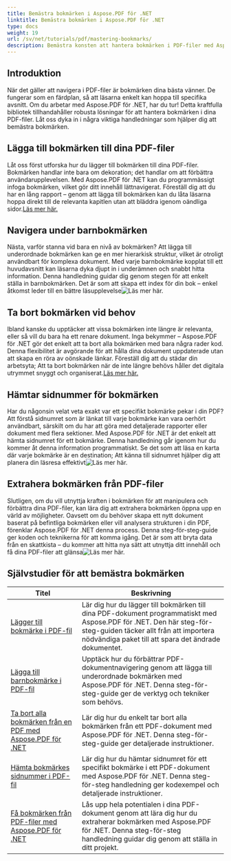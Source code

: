 ```yaml
---
title: Bemästra bokmärken i Aspose.PDF för .NET
linktitle: Bemästra bokmärken i Aspose.PDF för .NET
type: docs
weight: 19
url: /sv/net/tutorials/pdf/mastering-bookmarks/
description: Bemästra konsten att hantera bokmärken i PDF-filer med Aspose.PDF för .NET. Våra handledningar täcker allt från att lägga till till att ta bort bokmärken sömlöst.
---
```

## Introduktion

När det gäller att navigera i PDF-filer är bokmärken dina bästa vänner. De fungerar som en färdplan, så att läsarna enkelt kan hoppa till specifika avsnitt. Om du arbetar med Aspose.PDF för .NET, har du tur! Detta kraftfulla bibliotek tillhandahåller robusta lösningar för att hantera bokmärken i dina PDF-filer. Låt oss dyka in i några viktiga handledningar som hjälper dig att bemästra bokmärken.

## Lägga till bokmärken till dina PDF-filer

Låt oss först utforska hur du lägger till bokmärken till dina PDF-filer. Bokmärken handlar inte bara om dekoration; det handlar om att förbättra användarupplevelsen. Med Aspose.PDF för .NET kan du programmässigt infoga bokmärken, vilket gör ditt innehåll lättnavigerat. Föreställ dig att du har en lång rapport – genom att lägga till bokmärken kan du låta läsarna hoppa direkt till de relevanta kapitlen utan att bläddra igenom oändliga sidor.[Läs mer här.](./adding-bookmark/)

## Navigera under barnbokmärken

 Nästa, varför stanna vid bara en nivå av bokmärken? Att lägga till underordnade bokmärken kan ge en mer hierarkisk struktur, vilket är otroligt användbart för komplexa dokument. Med varje barnbokmärke kopplat till ett huvudavsnitt kan läsarna dyka djupt in i underämnen och snabbt hitta information. Denna handledning guidar dig genom stegen för att enkelt ställa in barnbokmärken. Det är som att skapa ett index för din bok – enkel åtkomst leder till en bättre läsupplevelse![Läs mer här.](./adding-child-bookmark/)

## Ta bort bokmärken vid behov

Ibland kanske du upptäcker att vissa bokmärken inte längre är relevanta, eller så vill du bara ha ett renare dokument. Inga bekymmer – Aspose.PDF för .NET gör det enkelt att ta bort alla bokmärken med bara några rader kod. Denna flexibilitet är avgörande för att hålla dina dokument uppdaterade utan att skapa en röra av oönskade länkar. Föreställ dig att du städar din arbetsyta; Att ta bort bokmärken när de inte längre behövs håller det digitala utrymmet snyggt och organiserat.[Läs mer här.](./remove-all-bookmarks/)

## Hämtar sidnummer för bokmärken

Har du någonsin velat veta exakt var ett specifikt bokmärke pekar i din PDF? Att förstå sidnumret som är länkat till varje bokmärke kan vara oerhört användbart, särskilt om du har att göra med detaljerade rapporter eller dokument med flera sektioner. Med Aspose.PDF för .NET är det enkelt att hämta sidnumret för ett bokmärke. Denna handledning går igenom hur du kommer åt denna information programmatiskt. Se det som att läsa en karta där varje bokmärke är en destination; Att känna till sidnumret hjälper dig att planera din läsresa effektivt![Läs mer här.](./retrieve-bookmark-page-number/)

## Extrahera bokmärken från PDF-filer

Slutligen, om du vill utnyttja kraften i bokmärken för att manipulera och förbättra dina PDF-filer, kan lära dig att extrahera bokmärken öppna upp en värld av möjligheter. Oavsett om du behöver skapa ett nytt dokument baserat på befintliga bokmärken eller vill analysera strukturen i din PDF, förenklar Aspose.PDF för .NET denna process. Denna steg-för-steg-guide ger koden och teknikerna för att komma igång. Det är som att bryta data från en skattkista – du kommer att hitta nya sätt att utnyttja ditt innehåll och få dina PDF-filer att glänsa![Läs mer här.](./get-bookmarks-from-pdf-files/)

## Självstudier för att bemästra bokmärken
| Titel | Beskrivning |
| --- | --- | 
| [Lägger till bokmärke i PDF-fil](./adding-bookmark/) | Lär dig hur du lägger till bokmärken till dina PDF-dokument programmatiskt med Aspose.PDF för .NET. Den här steg-för-steg-guiden täcker allt från att importera nödvändiga paket till att spara det ändrade dokumentet. |  
| [Lägga till barnbokmärke i PDF-fil](./adding-child-bookmark/) | Upptäck hur du förbättrar PDF-dokumentnavigering genom att lägga till underordnade bokmärken med Aspose.PDF för .NET. Denna steg-för-steg-guide ger de verktyg och tekniker som behövs. |  
| [Ta bort alla bokmärken från en PDF med Aspose.PDF för .NET](./remove-all-bookmarks/) | Lär dig hur du enkelt tar bort alla bokmärken från ett PDF-dokument med Aspose.PDF för .NET. Denna steg-för-steg-guide ger detaljerade instruktioner. |  
| [Hämta bokmärkes sidnummer i PDF-fil](./retrieve-bookmark-page-number/) | Lär dig hur du hämtar sidnumret för ett specifikt bokmärke i ett PDF-dokument med Aspose.PDF för .NET. Denna steg-för-steg handledning ger kodexempel och detaljerade instruktioner. |  
| [Få bokmärken från PDF-filer med Aspose.PDF för .NET](./get-bookmarks-from-pdf-files/) | Lås upp hela potentialen i dina PDF-dokument genom att lära dig hur du extraherar bokmärken med Aspose.PDF för .NET. Denna steg-för-steg handledning guidar dig genom att ställa in ditt projekt. |  